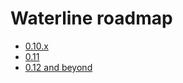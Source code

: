 # Waterline roadmap

* [0.10.x](https://github.com/balderdashy/waterline/milestones/0.10.x)
* [0.11](https://github.com/balderdashy/waterline/milestones/0.11)
* [0.12 and beyond](https://github.com/balderdashy/waterline/milestones/WL_Next)
